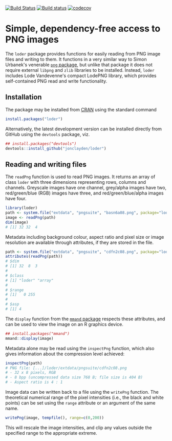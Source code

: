 [![Build Status](https://travis-ci.org/jonclayden/loder.svg?branch=master)](https://travis-ci.org/jonclayden/loder) [![Build status](https://ci.appveyor.com/api/projects/status/f8535c6s1f6alo7a?svg=true)](https://ci.appveyor.com/project/jonclayden/loder) [![codecov](https://codecov.io/gh/jonclayden/loder/branch/master/graph/badge.svg)](https://codecov.io/gh/jonclayden/loder)

# Simple, dependency-free access to PNG images

The `loder` package provides functions for easily reading from PNG image files and writing to them. It functions in a very similar way to Simon Urbanek's venerable [`png` package](https://github.com/s-u/png), but unlike that package it does not require external `libpng` and `zlib` libraries to be installed. Instead, `loder` includes Lode Vandevenne's compact LodePNG library, which provides self-contained PNG read and write functionality.

## Installation

The package may be installed from [CRAN](https://cran.r-project.org/package=loder) using the standard command

```r
install.packages("loder")
```

Alternatively, the latest development version can be installed directly from GitHub using the `devtools` package, viz.

```r
## install.packages("devtools")
devtools::install_github("jonclayden/loder")
```

## Reading and writing files

The `readPng` function is used to read PNG images. It returns an array of class `loder` with three dimensions representing rows, columns and channels. Greyscale images have one channel, grey/alpha images have two, red/green/blue (RGB) images have three, and red/green/blue/alpha images have four.

```r
library(loder)
path <- system.file("extdata", "pngsuite", "basn6a08.png", package="loder")
image <- readPng(path)
dim(image)
# [1] 32 32  4
```

Metadata including background colour, aspect ratio and pixel size or image resolution are available through attributes, if they are stored in the file.

```r
path <- system.file("extdata", "pngsuite", "cdfn2c08.png", package="loder")
attributes(readPng(path))
# $dim
# [1] 32  8  3
# 
# $class
# [1] "loder" "array"
# 
# $range
# [1]   0 255
# 
# $asp
# [1] 4
```

The `display` function from the [`mmand` package](https://github.com/jonclayden/mmand) respects these attributes, and can be used to view the image on an R graphics device.

```r
## install.packages("mmand")
mmand::display(image)
```

Metadata alone may be read using the `inspectPng` function, which also gives information about the compression level achieved:

```r
inspectPng(path)
# PNG file: [...]/loder/extdata/pngsuite/cdfn2c08.png
# - 32 x 8 pixels, RGB
# - 8 bpp (uncompressed data size 768 B; file size is 404 B)
# - Aspect ratio is 4 : 1
```

Image data can be written back to a file using the `writePng` function. The theoretical numerical range of the pixel intensities (i.e., the black and white points) can be set using the `range` attribute or an argument of the same name.

```r
writePng(image, tempfile(), range=c(0,200))
```

This will rescale the image intensities, and clip any values outside the specified range to the appropriate extreme.
